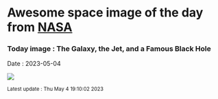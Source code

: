 
# Awesome space image of the day from [NASA](https://api.nasa.gov/)

### Today image : The Galaxy, the Jet, and a Famous Black Hole
Date : 2023-05-04

![](https://apod.nasa.gov/apod/image/2305/pia23122c-16_1067.jpg)

<small>Latest update : Thu May  4 19:10:02 2023</small>
        